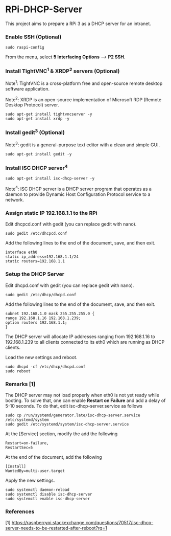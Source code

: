 # RPi-DHCP-Server
This project aims to prepare a RPi 3 as a DHCP server for an intranet.

### Enable SSH (Optional)

```
sudo raspi-config
```
From the menu, select <b>5 Interfacing Options</b> --> <b>P2 SSH</b>.


### Install TightVNC<sup>1</sup> & XRDP<sup>2</sup> servers (Optional)

Note<sup>1</sup>: TightVNC is a cross-platform free and open-source remote desktop software application.

Note<sup>2</sup>: XRDP is an open-source implementation of Microsoft RDP (Remote Desktop Protocol) server.

```
sudo apt-get install tightvncserver -y
sudo apt-get install xrdp -y
```
### Install gedit<sup>3</sup> (Optional)
 
Note<sup>3</sup>:  gedit is a general-purpose text editor with a clean and simple GUI.
 
 ```
 sudo apt-get install gedit -y
```

### Install ISC DHCP server<sup>4</sup>

```
sudo apt-get install isc-dhcp-server -y
```
Note<sup>4</sup>: ISC DHCP server is a DHCP server program that operates as a daemon to provide Dynamic Host Configuration Protocol service to a network. 

### Assign static IP 192.168.1.1 to the RPi

Edit dhcpcd.conf with gedit (you can replace gedit with nano).
```
sudo gedit /etc/dhcpcd.conf
```
Add the following lines to the end of the document, save, and then exit.

```
interface eth0
static ip_address=192.168.1.1/24
static routers=192.168.1.1
```
### Setup the DHCP Server

Edit dhcpd.conf with gedit (you can replace gedit with nano).
```
sudo gedit /etc/dhcp/dhcpd.conf
```
Add the following lines to the end of the document, save, and then exit.

```
subnet 192.168.1.0 mask 255.255.255.0 {
range 192.168.1.16 192.168.1.239;
option routers 192.168.1.1;
}
```
The DHCP server will allocate IP addresses ranging from 192.168.1.16 to 192.168.1.239 to all clients connected to its eth0 which are running as DHCP clients.

Load the new settings and reboot.

```
sudo dhcpd -cf /etc/dhcp/dhcpd.conf
sudo reboot
```

### Remarks [1]
The DHCP server may not load properly when eth0 is not yet ready while booting. To solve that, one can enable <b>Restart on Failure</b> and add a delay of 5-10 seconds. To do that, edit isc-dhcp-server.service as follows

```
sudo cp /run/systemd/generator.late/isc-dhcp-server.service /etc/systemd/system
sudo gedit /etc/systemd/system/isc-dhcp-server.service
```

At the [Service] section, modify the add the following

```
Restart=on-failure,
RestartSec=5
```

At the end of the document, add the following

```
[Install]
WantedBy=multi-user.target
```

Apply the new settings.

```
sudo systemctl daemon-reload
sudo systemctl disable isc-dhcp-server
sudo systemctl enable isc-dhcp-server
```
### References
[1] https://raspberrypi.stackexchange.com/questions/70517/isc-dhcp-server-needs-to-be-restarted-after-reboot?rq=1
